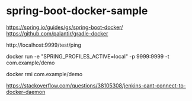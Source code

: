 # spring-boot-docker-sample


https://spring.io/guides/gs/spring-boot-docker/
https://github.com/palantir/gradle-docker

http://localhost:9999/test/ping



docker run -e "SPRING_PROFILES_ACTIVE=local" -p 9999:9999 -t com.example/demo

docker rmi com.example/demo


https://stackoverflow.com/questions/38105308/jenkins-cant-connect-to-docker-daemon






